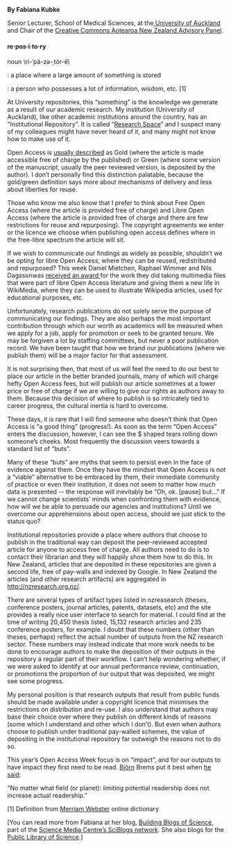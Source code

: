 <html><body><strong>By Fabiana Kubke</strong>



Senior Lecturer, School of Medical Sciences, at the<a href="http://www.fmhs.auckland.ac.nz/sms/staffct/staff_details.aspx?staffID=6D6B7562303033" target="_blank"> University of Auckland</a> and Chair of the <a href="http://creativecommons.org.nz/about/who-we-are/" target="_blank">Creative Commons Aotearoa New Zealand Advisory Panel</a>.

<h4 id="docs-internal-guid-4535c1a2-e702-23d8-9e0c-b9896879e046" dir="ltr"><strong>re·pos·i·to·ry</strong></h4>

<p dir="ltr">noun \ri-ˈpä-zə-ˌtȯr-ē\</p>

: a place where a large amount of something is stored

: a person who possesses a lot of information, wisdom, etc. [1]

<p dir="ltr">At University repositories, this “something” is the knowledge we generate as a result of our academic research. My institution (University of Auckland), like other academic institutions around the country, has an “Institutional Repository”. It is called “<a href="https://researchspace.auckland.ac.nz/">Research Space</a>” and I suspect many of my colleagues might have never heard of it, and many might not know how to make use of it.</p>

<p dir="ltr">Open Access is <a href="http://en.wikipedia.org/wiki/Open_access" target="_blank">usually described</a> as Gold (where the article is made accessible free of charge by the published) or Green (where some version of the manuscript, usually the peer reviewed version, is deposited by the author). I don’t personally find this distinction palatable, because the gold/green definition says more about mechanisms of delivery and less about liberties for reuse.</p>

<p dir="ltr">Those who know me also know that I prefer to think about Free Open Access (where the article is provided free of charge) and Libre Open Access (where the article is provided free of charge and there are few restrictions for reuse and repurposing). The copyright agreements we enter or the licence we choose when publishing open access defines where in the free-libre spectrum the article will sit.</p>

<p dir="ltr">If we wish to communicate our findings as widely as possible, shouldn’t we be opting for libre Open Access, where they can be reused, redistributed and repurposed? This week Daniel Mietchen, Raphael Wimmer and Nils Dagssonwas <a href="http://blogs.plos.org/mindthebrain/2013/10/01/asap-awards-interview-with-daniel-mietchen/">received an award </a>for the work they did taking multimedia files that were part of libre Open Access literature and giving them a new life in WikiMedia, where they can be used to illustrate Wikipedia articles, used for educational purposes, etc.</p>

<p dir="ltr">Unfortunately, research publications do not solely serve the purpose of communicating our findings. They are also perhaps the most important contribution through which our worth as academics will be measured when we apply for a job, apply for promotion or seek to be granted tenure. We may be forgiven a lot by staffing committees, but never a poor publication record. We have been taught that how we brand our publications (where we publish them) will be a major factor for that assessment.</p>

<p dir="ltr">It is not surprising then, that most of us will feel the need to do our best to place our article in the better branded journals, many of which will charge hefty Open Access fees, but will publish our article sometimes at a lower price or free of charge if we are willing to give our rights as authors away to them. Because this decision of where to publish is so intricately tied to career progress, the cultural inertia is hard to overcome.</p>

<p dir="ltr">These days, it is rare that I will find someone who doesn’t think that Open Access is “a good thing” (progress!). As soon as the term “Open Access” enters the discussion, however, I can see the $ shaped tears rolling down someone’s cheeks. Most frequently the discussion veers towards a standard list of “buts”.</p>

<p dir="ltr">Many of these “buts” are myths that seem to persist even in the face of evidence against them. Once they have the mindset that Open Access is not a “viable” alternative to be embraced by them, their immediate community of practice or even their institution, it does not seem to matter how much data is presented -- the response will inevitably be “Oh, ok. [pause] but…” If we cannot change scientists’ minds when confronting them with evidence, how will we be able to persuade our agencies and institutions? Until we overcome our apprehensions about open access, should we just stick to the status quo?</p>

<p dir="ltr">Institutional repositories provide a place where authors that choose to publish in the traditional way can deposit the peer-reviewed accepted article for anyone to access free of charge. All authors need to do is to contact their librarian and they will happily show them how to do this. In New Zealand, articles that are deposited in these repositories are given a second life, free of pay-walls and indexed by Google. In New Zealand the articles (and other research artifacts) are aggregated in <a href="http://nzresearch.org.nz/">http://nzresearch.org.nz/</a>.</p>

<p dir="ltr">There are several types of artifact types listed in nzreasearch (theses, conference posters, journal articles, patents, datasets, etc) and the site provides a really nice user interface to search for material. I could find at the time of writing 20,450 thesis listed, 15,132 research articles and 235 conference posters, for example. I doubt that these numbers (other than theses, perhaps) reflect the actual number of outputs from the NZ research sector. These numbers may instead indicate that more work needs to be done to encourage authors to make the deposition of their outputs in the repository a regular part of their workflow. I can’t help wondering whether, if we were asked to identify at our annual performance review, continuation, or promotions the proportion of our output that was deposited, we might see some progress.</p>

<p dir="ltr">My personal position is that research outputs that result from public funds should be made available under a copyright licence that minimises the restrictions on distribution and re-use. I also understand that authors may base their choice over where they publish on different kinds of reasons (some which I understand and other which I don’t). But even when authors choose to publish under traditional pay-walled schemes, the value of depositing in the institutional repository far outweigh the reasons not to do so.</p>

<p dir="ltr">This year’s Open Access Week focus is on “impact”, and for our outputs to have impact they first need to be read. <a href="https://twitter.com/brembs">Björn</a> Brems put it best when <a href="http://twitter.com/brembs/status/354486926562181120">he said</a>:</p>

<p dir="ltr">"No matter what field (or planet): limiting potential readership does not increase actual readership.”</p>

<p dir="ltr">[1] Definition from <a href="http://www.merriam-webster.com/dictionary/repository">Merriam Webster</a> online dictionary</p>

<p dir="ltr">[You can read more from Fabiana at her blog, <a href="http://sciblogs.co.nz/building-blogs-of-science/" target="_blank">Building Blogs of Science</a>, part of the <a href="http://sciblogs.co.nz/bloggers/" target="_blank">Science Media Centre’s SciBlogs network</a>. She also blogs for the <a href="http://blogs.plos.org/mindthebrain/" target="_blank">Public Library of Science</a>.]</p></body></html>